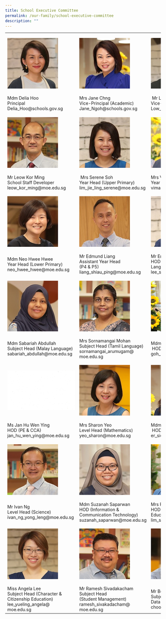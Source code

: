 ```yaml
---
title: School Executive Committee
permalink: /our-family/school-executive-committee
description: ""
---
```



<table cellpadding="0" cellspacing="0">
<tbody>
<tr>
<td>
	
![](/images/Mdm%20Delia%20Hoo.jpg)
	
</td>
<td>
	
![](/images/Mrs%20Jane%20Chng.jpg)

</td>
<td>
	
![](/images/Mr%20Low%20Kah%20Shen.jpg)

</td>
</tr>
<tr>
<td>Mdm Delia Hoo<br>Principal&nbsp;<br>Delia_Hoo@schools.gov.sg</td>
<td>Mrs Jane Chng <br>Vice-Principal (Academic)&nbsp;<br>Jane_Ngoh@schools.gov.sg</td>
<td>
<div>&nbsp;Mr Low Kah Shen </div>
<div>Vice-Principal (Administrative)</div>
<div>Low_Kah_Shen@schools.gov.sg</div>
</td>
</tr>
<tr>
<td>
	
![](/images/Mr%20Leow%20Kor%20Ming.jpg)

</td>
<td>
	
![](/images/Mrs%20Serene%20Soh.jpg)

</td>
<td>
	
![](/images/Mrs%20Vimala%20Ratnaraja.jpg)
	
</td>
</tr>
<tr>
<td>
<div>
<div>Mr Leow Kor Ming&nbsp;</div>
<div>School Staff Developer</div>
<div>leow_kor_ming@moe.edu.sg</div>
</div>
</td>
<td>
<div>&nbsp;Mrs Serene Soh&nbsp;</div>
<div>Year Head (Upper Primary)&nbsp;</div>
<div>lim_jie_ling_serene@moe.edu.sg</div>
</td>
<td>
<div>Mrs Vimala Ratnaraja&nbsp;</div>
<div>Year Head (Middle Primary)&nbsp;</div>
<div>vimala_ratnaraja@moe.edu.sg&nbsp;</div>
</td>
</tr>
<tr>
<td>
	
![](/images/Mdm%20Neo%20Hwee%20Hwee.jpg)
	
</td>
	
<td>
	
![](/images/Mr%20Edmung%20Liang.jpg)

</td>
<td>
	
![](/images/Mr%20Eric%20Lee.jpg)	
	
</td>
</tr>
<tr>
<td>Mdm Neo Hwee Hwee&nbsp;<br>Year Head (Lower Primary)&nbsp;<br>neo_hwee_hwee@moe.edu.sg</td>
<td>Mr Edmund Liang<br>Assistant Year Head<br>(P4 &amp; P5)<br>liang_shiau_ping@moe.edu.sg</td>
<td>Mr Eric Lee&nbsp;<br>HOD (Mother Tongue Language)<br>lee_seh_lat@moe.edu.sg</td>
</tr>
<tr>
<td>
	
![](/images/Mdm%20Sabariah%20Abdullah.jpg)
	
</td>
<td>
	
![](/images/Mrs%20Sornamangai%20Mohan.jpg)	
	
</td>
<td>
	
![](/images/Ms%20Goh%20Ling%20Li.png)
	
</td>
</tr>
<tr>
<td>Mdm Sabariah Abdullah&nbsp;<br>Subject Head (Malay Language)&nbsp;<br>sabariah_abdullah@moe.edu.sg</td>
<td>
<div>Mrs Sornamangai Mohan</div>
<div>Subject Head (Tamil Language)</div>
<div>sornamangai_arumugam@<br>moe.edu.sg</div>
</td>
<td>
<div>
<div>
<div>Mdm Goh Ling Li<br>&nbsp;HOD (English Language)&nbsp;<br>goh_ling_li@moe.edu.sg</div>
</div>
</div>
</td>
</tr>
<tr>
<td>
	
![](/images/file%20(1).jpg)

</td>
<td>
	
![](/images/Mrs%20Sharon%20Yeo.jpg)
	
</td>
<td>
	
![](/images/Mdm%20Er%20Siew%20Shin.jpg)	
	
</td>
</tr>
<tr>
<td>
<div>
<div>
<div>Ms Jan Hu Wen Ying<br>HOD (PE &amp; CCA)&nbsp;<br>jan_hu_wen_ying@moe.edu.sg</div>
</div>
</div>
</td>
<td>
<div>
<div>Mrs Sharon Yeo&nbsp;<br>Level Head (Mathematics)&nbsp;<br>yeo_sharon@moe.edu.sg</div>
</div>
</td>
<td>
<div>
<div>
<div>Mdm Er Siew Shin<br>&nbsp;HOD (Science)&nbsp;<br>er_siew_shin@moe.edu.sg</div>
</div>
</div>
</td>
</tr>
<tr>
<td>
	
![](/images/Mr%20Ivan%20Ng.jpg)
	
</td>
<td>
	
![](/images/Mdm%20Suzanah%20Saparwan.jpg)
	
</td>
<td>
	
![](/images/Mrs%20Fion%20Ho.png)
	
</td>
</tr>
<tr>
<td>
<div>Mr Ivan Ng&nbsp;<br>Level Head (Science)&nbsp;<br>ivan_ng_yong_leng@moe.edu.sg&nbsp;</div>
</td>
<td>Mdm Suzanah Saparwan&nbsp;<br>HOD (Information &amp; Communication Technology)&nbsp;<br>suzanah_saparwan@moe.edu.sg</td>
<td>Mrs Fion Ho&nbsp;<br>HOD (Character &amp; Citizenship Education)&nbsp;<br>lim_ser_yee@moe.edu.sg</td>
</tr>
<tr>
<td>
	
![](/images/Miss%20Angela%20Lee.jpg)
	
</td>
<td>
	
![](/images/Mr%20Ramesh%20Sivakadacham.jpg)
	
</td>
<td>
	
![](/images/Mr%20Ben%20Choo.jpg)
	
</td>
</tr>
<tr>
<td>Miss Angela Lee&nbsp;<br>Subject Head (Character &amp; Citizenship Education)&nbsp;<br>lee_yueling_angela@&nbsp;<br>moe.edu.sg</td>
<td>Mr Ramesh Sivadakacham&nbsp;<br>Subject Head&nbsp;<br>(Student Management)&nbsp;<br>ramesh_sivakadacham@&nbsp;<br>moe.edu.sg</td>
<td>Mr Ben Choo&nbsp;<br>Subject Head (CCA &amp;<br>Data Management)&nbsp;<br>choo_chee_keong@moe.edu.sg</td>
</tr>
</tbody>
</table>